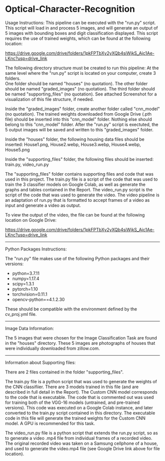 # Optical-Character-Recognition

Usage Instructions:
This pipeline can be executed with the "run.py" script.  This script will load in and process 5 images, and will generate an output of 5 images with bounding boxes and digit classification displayed.   This script requires the use of trained weights, which can be found at the following location:

https://drive.google.com/drive/folders/1pkFPTbXy2yXQb4siWjkS_Ajc1Ae-LKnc?usp=drive_link

The following directory structure must be created to run this pipeline:
	At the same level where the "run.py" script is located on your computer, create 3 folders.  
	One folder should be named "houses" (no quotation).
	The other folder should be named "graded_images" (no quotation).
	The third folder should be named "supporting_files" (no quotation).
	See attached Screenshot for a visualization of this file structure, if needed.


Inside the "graded_images" folder, create another folder called "cnn_model" (no quotation).  The trained weights downloaded from Google Drive (.pth file) should be inserted into this "cnn_model" folder.  Nothing else should belong to this "cnn_model" folder.  After the "run.py" script is exectuted, the 5 output images will be saved and written to this "graded_images" folder.

Inside the "houses" folder, the following housing data files should be inserted: 
House1.png, House2.webp, House3.webp, House4.webp, House5.png

Inside the "supporting_files" folder, the following files should be inserted:
	train.py, video_run.py

The "supporting_files" folder contains supporting files and code that was used in this project.  The train.py file is a script of the code that was used to train the 3 classifier models on Google Colab, as well as generate the graphs and tables contained in the Report.  The video_run.py script is the script of the code that was used to generate the video.  The video pipeline is an adaptation of run.py that is formatted to accept frames of a video as input and generate a video as output.

To view the output of the video, the file can be found at the following location on Google Drive:

https://drive.google.com/drive/folders/1pkFPTbXy2yXQb4siWjkS_Ajc1Ae-LKnc?usp=drive_link


---------------------------------------------------------

Python Packages Instructions:

The "run.py" file makes use of the following Python packages and their versions:

- python=3.7.11
- numpy=1.17.4
- scipy=1.3.1
- pytorch=1.10
- torchvision=0.11.1
- opencv-python==4.1.2.30

These should be compatible with the environment defined by the cv_proj.yml file.

---------------------------------------------------------

Image Data Information:

The 5 images that were chosen for the Image Classification Task are found in the "houses" directory.  These 5 images are photographs of houses that were individually downloaded from zillow.com.  

---------------------------------------------------------

Information about Supporting files:

There are 2 files contained in the folder "supporting_files".

The train.py file is a python script that was used to generate the weights of the CNN classifiier.  There are 3 models trained in this file (and are described in full detail in the Report).  The Custom CNN model corresponds to the code that is executable.  The code that is commented out was used for training both of the VGG-16 models (untrained, and pre-trained versions).  This code was executed on a Google Colab instance, and later converted to the train.py script contained in this directory.  The executable code in this file will generate the trained weights for the Custom CNN model.  A GPU is recommended for this task.

The video_run.py file is a python script that extends the run.py script, so as to generate a video .mp4 file from individual frames of a recorded video.  The original recorded video was taken on a Samsung cellphone of a house, and used to generate the video.mp4 file (see Google Drive link above for file location).  

